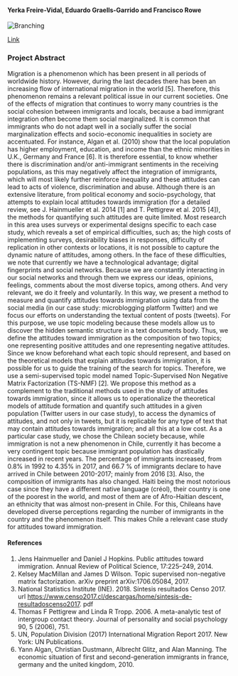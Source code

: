 
#### Yerka Freire-Vidal, Eduardo Graells-Garrido and Francisco Rowe

![Branching](C:/Users/Yerka/Desktop/tweet_trends.png)

[Link](https://dl.acm.org/doi/abs/10.1145/3308560.3316455)

### Project Abstract

Migration is a phenomenon which has been present in all periods of worldwide history. However, during the last decades there has been an increasing flow of international migration in the world [5]. Therefore, this phenomenon remains a relevant political issue in our current societies. One of the effects of migration that continues to worry many countries is the social cohesion between immigrants and locals, because a bad immigrant integration often become them social marginalized.  It is common that immigrants who do not adapt well in a socially suffer the social marginalization effects and socio-economic inequalities in society are accentuated. For instance, Algan et al. (2010) show that the local population has higher employment, education, and income than the ethnic minorities in U.K., Germany and France [6]. It is therefore essential, to know whether there is discrimination and/or anti-immigrant sentiments in the receiving populations, as this may negatively affect the integration of immigrants, which will most likely further reinforce inequality and these attitudes can lead to acts of violence, discrimination and abuse.
Although there is an extensive literature, from political economy and socio-psychology, that attempts to explain local attitudes towards immigration (for a detailed review, see J. Hainmueller et al. 2014 [1] and T. Pettigrew et al. 2015 [4]), the methods for quantifying such attitudes are quite limited. Most research in this area uses surveys or experimental designs specific to each case study, which reveals a set of empirical difficulties, such as; the high costs of implementing surveys, desirability biases in responses, difficulty of replication in other contexts or locations, it is not possible to capture the dynamic nature of attitudes, among others. In the face of these difficulties, we note that currently we have a technological advantage; digital fingerprints and social networks. Because we are constantly interacting in our social networks and through them we express our ideas, opinions, feelings, comments about the most diverse topics, among others. And very relevant, we do it freely and voluntarily. In this way, we present a method to measure and quantify attitudes towards immigration using data from the social media (in our case study: microblogging platform Twitter) and we focus our efforts on understanding the textual content of posts (tweets). For this purpose, we use topic modeling because these models allow us to discover the hidden semantic structure in a text documents body. Thus, we define the attitudes toward immigration as the composition of two topics; one representing positive attitudes and one representing negative attitudes. Since we know beforehand what each topic should represent, and based on the theoretical models that explain attitudes towards immigration, it is possible for us to guide the training of the search for topics. Therefore, we use a semi-supervised topic model named Topic-Supervised Non Negative Matrix Factorization (TS-NMF) [2]. We propose this method as a complement to the traditional methods used in the study of attitudes towards immigration, since it allows us to operationalize the theoretical models of attitude formation and quantify such attitudes in a given population (Twitter users in our case study), to access the dynamics of attitudes, and not only in tweets, but it is replicable for any type of text that may contain attitudes towards immigration; and all this at a low cost.
As a particular case study, we chose the Chilean society because, while immigration is not a new phenomenon in Chile, currently it has become a very contingent topic because immigrant population has drastically increased in recent years. The percentage of immigrants increased, from 0.8%  in 1992 to 4.35%  in 2017, and 66.7 %  of immigrants declare to have arrived in Chile between 2010-2017; mainly from 2016 [3]. Also, the composition of immigrants has also changed. Haiti being the most notorious case since they have a different native language (créol), their country is one of the poorest in the world, and most of them are of Afro-Haitian descent, an ethnicity that was almost non-present in Chile. For this, Chileans have developed diverse perceptions regarding the number of immigrants in the country and the phenomenon itself. This makes Chile a relevant case study for attitudes toward immigration.

#### References

1.   Jens Hainmueller and Daniel J Hopkins.  Public attitudes toward immigration. Annual Review of Political Science, 17:225–249, 2014.
2.   Kelsey MacMillan and James D Wilson. Topic supervised non-negative matrix factorization. arXiv preprint arXiv:1706.05084, 2017.
3.   National Statistics Institute (INE). 2018. Síntesis resultados Censo 2017. url https://www.censo2017.cl/descargas/home/sintesis-de-resultadoscenso2017. pdf
4.   Thomas F Pettigrew and Linda R Tropp. 2006. A meta-analytic test of intergroup contact theory. Journal of personality and social psychology 90, 5 (2006), 751.
5.   UN, Population Division (2017) International Migration Report 2017. New York: UN Publications.
6.   Yann Algan, Christian Dustmann, Albrecht Glitz, and Alan Manning.  The economic situation of first and second-generation immigrants in france, germany and the united kingdom, 2010.

